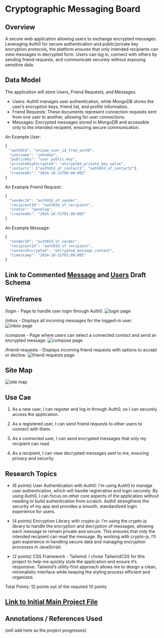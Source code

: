 # Cryptographic Messaging Board
## Overview
A secure web application allowing users to exchange encrypted messages. Leveraging Auth0 for secure authentication and public/private key encryption protocols, the platform ensures that only intended recipients can view messages in decrypted form. Users can log in, connect with others by sending friend requests, and communicate securely without exposing sensitive data.

## Data Model
The application will store Users, Friend Requests, and Messages.

- Users: Auth0 manages user authentication, while MongoDB stores the user’s encryption keys, friend list, and profile information.
- Friend Requests: These documents represent connection requests sent from one user to another, allowing for user connections.
- Messages: Encrypted messages stored in MongoDB and accessible only to the intended recipient, ensuring secure communication.

An Example User:

```javascript
{
  "auth0Id": "unique_user_id_from_auth0",
  "username": "johndoe",
  "publicKey": "user_public_key",
  "privateKeyEncrypted": "encrypted_private_key_value",
  "contacts": ["auth0Id_of_contact1", "auth0Id_of_contact2"],
  "createdAt": "2024-10-31T00:00:00Z"
}
```

An Example Friend Request:

```javascript
{
  "senderId": "auth0Id_of_sender",
  "recipientId": "auth0Id_of_recipient",
  "status": "pending",
  "createdAt": "2024-10-31T01:00:00Z"
}
```

An Example Message:

```javascript
{
  "senderId": "auth0Id_of_sender",
  "recipientId": "auth0Id_of_recipient",
  "contentEncrypted": "encrypted_message_content",
  "timestamp": "2024-10-31T01:00:00Z"
}
```
## Link to Commented [Message](models/Message.mjs.js) and [Users](models/User.js) Draft Schema
## Wireframes

/login - Page to handle user login through Auth0.
![login page](documentation/login.jpeg)

/inbox - Displays all incoming messages for the logged-in user.
![inbox page](documentation/inbox.jpeg)

/compose - Page where users can select a connected contact and send an encrypted message.
![compose page](documentation/compose.jpeg)

/friend-requests - Displays incoming friend requests with options to accept or decline.
![friend requests page](documentation/friendRequests.jpeg)

## Site Map
![site map](documentation/sitemap.jpeg)

## Use Cae
1. As a new user, I can register and log in through Auth0, so I can securely access the application.

2. As a registered user, I can send friend requests to other users to connect with them.

3. As a connected user, I can send encrypted messages that only my recipient can read.

4. As a recipient, I can view decrypted messages sent to me, ensuring privacy and security.

## Research Topics
- (6 points) User Authentication with Auth0:
I'm using Auth0 to manage user authentication, which will handle registration and login securely. By using Auth0, I can focus on other core aspects of the application without needing to build authentication from scratch. Auth0 strengthens the security of my app and provides a smooth, standardized login experience for users.

- (4 points) Encryption Library with crypto-js:
I’m using the crypto-js library to handle the encryption and decryption of messages, allowing each message to remain private and secure. This ensures that only the intended recipient can read the message. By working with crypto-js, I’ll gain experience in handling secure data and managing encryption processes in JavaScript.

- (2 points) CSS Framework - Tailwind:
I chose TailwindCSS for this project to help me quickly style the application and ensure it’s responsive. Tailwind’s utility-first approach allows me to design a clean, minimalistic interface while keeping the styling process efficient and organized.

Total Points: 12 points out of the required 10 points

## [Link to Initial Main Project File](app.mjs)

## Annotations / References Used
(will add here as the project progresses)
